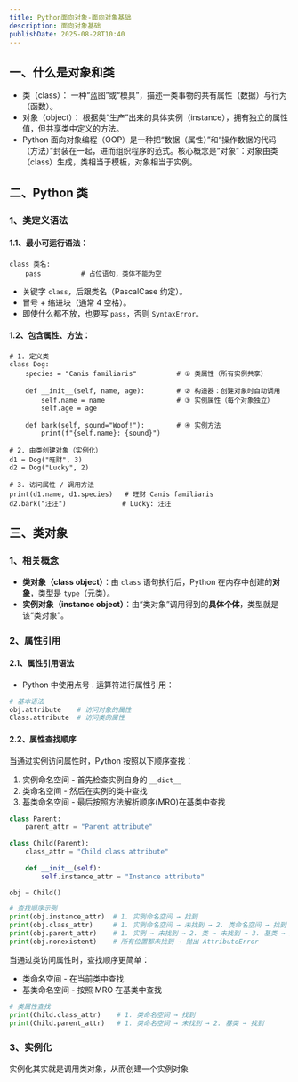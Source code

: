 ```yaml
---
title: Python面向对象-面向对象基础
description: 面向对象基础
publishDate: 2025-08-28T10:40
---
```

## 一、什么是对象和类

* 类（class）： 一种“蓝图”或“模具”，描述一类事物的共有属性（数据）与行为（函数）。
* 对象（object）： 根据类“生产”出来的具体实例（instance），拥有独立的属性值，但共享类中定义的方法。
* Python 面向对象编程（OOP）是一种把“数据（属性）”和“操作数据的代码（方法）”封装在一起，进而组织程序的范式。核心概念是“对象”：对象由类（class）生成，类相当于模板，对象相当于实例。

## 二、Python 类

### 1、类定义语法

#### 1.1、最小可运行语法：

```
class 类名:
    pass          # 占位语句，类体不能为空
```

* 关键字 `class`，后跟类名（PascalCase 约定）。
* 冒号 + 缩进块（通常 4 空格）。
* 即使什么都不放，也要写 `pass`，否则 `SyntaxError`。

#### 1.2、包含属性、方法：

```
# 1. 定义类
class Dog:
    species = "Canis familiaris"          # ① 类属性（所有实例共享）

    def __init__(self, name, age):        # ② 构造器：创建对象时自动调用
        self.name = name                  # ③ 实例属性（每个对象独立）
        self.age = age

    def bark(self, sound="Woof!"):        # ④ 实例方法
        print(f"{self.name}: {sound}")

# 2. 由类创建对象（实例化）
d1 = Dog("旺财", 3)
d2 = Dog("Lucky", 2)

# 3. 访问属性 / 调用方法
print(d1.name, d1.species)   # 旺财 Canis familiaris
d2.bark("汪汪")              # Lucky: 汪汪
```

## 三、类对象

### 1、相关概念

* **类对象（class object）**：由 `class` 语句执行后，Python 在内存中创建的**对象**，类型是 `type`（元类）。
* **实例对象（instance object）**：由“类对象”调用得到的**具体个体**，类型就是该“类对象”。

### 2、属性引用

#### 2.1、属性引用语法

* Python 中使用点号 . 运算符进行属性引用：

```python
# 基本语法
obj.attribute    # 访问对象的属性
Class.attribute  # 访问类的属性
```

#### 2.2、属性查找顺序

当通过实例访问属性时，Python 按照以下顺序查找：

1. 实例命名空间 - 首先检查实例自身的 `__dict__`
2. 类命名空间 - 然后在实例的类中查找
3. 基类命名空间 - 最后按照方法解析顺序(MRO)在基类中查找

```python
class Parent:
    parent_attr = "Parent attribute"
    
class Child(Parent):
    class_attr = "Child class attribute"
    
    def __init__(self):
        self.instance_attr = "Instance attribute"

obj = Child()

# 查找顺序示例
print(obj.instance_attr)  # 1. 实例命名空间 → 找到
print(obj.class_attr)     # 1. 实例命名空间 → 未找到 → 2. 类命名空间 → 找到
print(obj.parent_attr)    # 1. 实例 → 未找到 → 2. 类 → 未找到 → 3. 基类 → 找到
print(obj.nonexistent)    # 所有位置都未找到 → 抛出 AttributeError
```

当通过类访问属性时，查找顺序更简单：

* 类命名空间 - 在当前类中查找
* 基类命名空间 - 按照 MRO 在基类中查找

```python
# 类属性查找
print(Child.class_attr)    # 1. 类命名空间 → 找到
print(Child.parent_attr)   # 1. 类命名空间 → 未找到 → 2. 基类 → 找到
```

### 3、实例化

实例化其实就是调用类对象，从而创建一个实例对象
